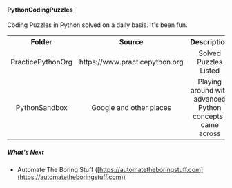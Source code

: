 #### PythonCodingPuzzles

Coding Puzzles in Python solved on a daily basis. It's been fun.

<div style="text-align:center">
    <table style="width:100%" align="center">
        <tr align="center">
            <th>
                Folder
            </th>
            <th>
                Source
            </th>
            <th>
                Description
            </th>
        </tr>
        <tr align="center">
            <td>
                PracticePythonOrg
            </td>
            <td>
                https://www.practicepython.org
            </td>
            <td>
                 Solved Puzzles Listed
             </td>
         </tr>
         <tr align="center">
             <td>
                 PythonSandbox
             </td>
             <td>
                 Google and other places
             </td>
             <td>
                 Playing around with advanced Python concepts I came across
             </td>
         </tr>
    </table>
</div>

##### What's Next

- Automate The Boring Stuff ([https://automatetheboringstuff.com](https://automatetheboringstuff.com))
